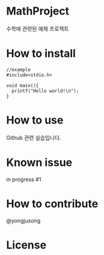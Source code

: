 # MathProject

수학에 관련된 예제 프로젝트

# How to install
```
//example
#include<stdio.h>

void main(){
  printf("Hello world!\n");
}

```


# How to use
Github 관련 실습입니다.


# Known issue
in progress #1

# How to contribute
@yongjusong


# License
